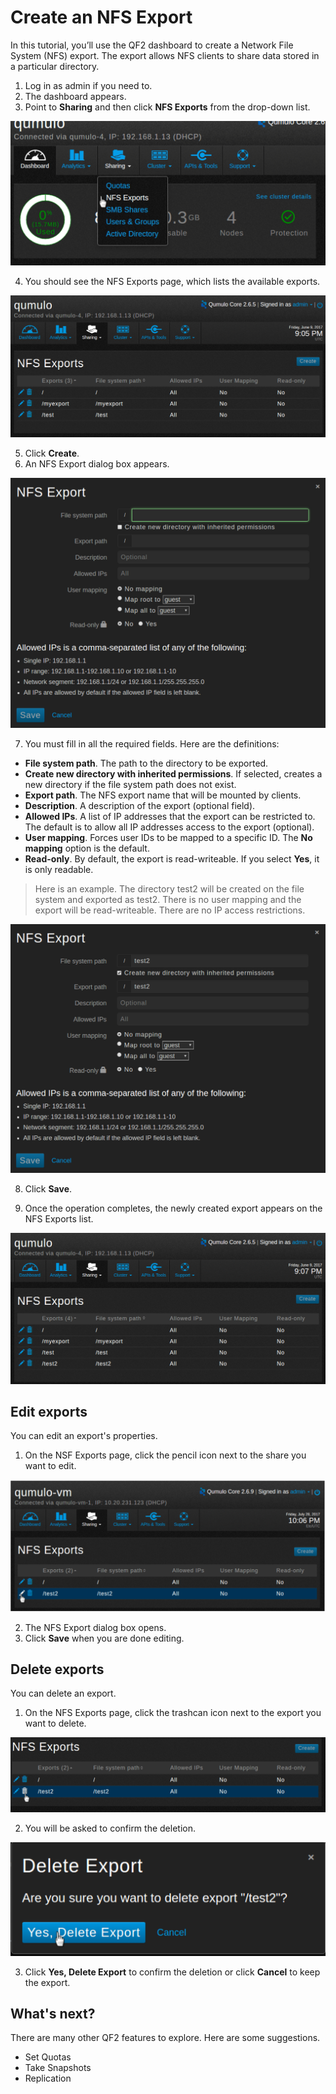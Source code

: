 # Create an NFS Export

In this tutorial, you’ll use the QF2 dashboard to create a Network File System (NFS) export. The export allows NFS clients to share data stored in a particular directory.

1. Log in as admin if you need to.
2. The dashboard appears.
3. Point to **Sharing** and then click **NFS Exports** from the drop-down list.

![NFS Exports selection](images/nfs-export-select-menu.png)

4. You should see the NFS Exports page, which lists the available exports.

![NFS Exports create](images/nfs-export-1.png)

5. Click **Create**.
6. An NFS Export dialog box appears.

![NFS Export dialog box](images/nfs-export-create-1.png)

7. You must fill in all the required fields. Here are the definitions:

* **File system path**. The path to the directory to be exported.
* **Create new directory with inherited permissions**. If selected, creates a new directory if the file system path does not exist.
* **Export path**. The NFS export name that will be mounted by clients.
* **Description**. A description of  the export (optional field).
* **Allowed IPs**. A list of IP addresses that the export can be restricted to. The default is to allow all IP addresses access to the export (optional). 
* **User mapping**. Forces user IDs to be mapped to a specific ID. The **No mapping** option is the default.
* **Read-only**. By default, the export is read-writeable. If you select **Yes**, it is only readable.

>Here is an example. The directory test2 will be created on the file system and exported as test2. There is no user mapping and the export will be read-writeable. There are no IP access restrictions.

![NFS Export save](images/nfs-export-create-2.png)

8. Click **Save**.

9. Once the operation completes, the newly created export appears on the NFS Exports list.

![NFS Exports list](images/nfs-export-done.png)

## Edit exports

You can edit an export's properties. 

1. On the NSF Exports page, click the pencil icon next to the share you want to edit.

![NFS export-select-edit](images/nfs-export-select-edit01.png)

2. The NFS Export dialog box opens.
3. Click **Save** when you are done editing.

## Delete exports
You can delete an export.

1. On the NFS Exports page, click the trashcan icon next to the export you want to delete.

![NFS Exports-delete](images/nfs-export-select-delete-dir-test2.png)

2. You will be asked to confirm the deletion.

![NFS Exports delete-yes - Yes, Delete Export](images/nfs-export-confirm-del-test2.png)

3. Click **Yes, Delete Export** to confirm the deletion or click **Cancel** to keep the export.

## What's next?

There are many other QF2 features to explore. Here are some suggestions.

* Set Quotas
* Take Snapshots
* Replication

